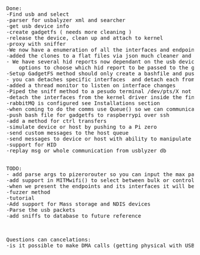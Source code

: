 <pre>
Done:
-Find usb and select
-parser for usbalyzer xml and searcher
-get usb device info
-create gadgetfs ( needs more cleaning )
-release the device, clean up and attach to kernel
-proxy with sniffer
-We now have a enumeration of all the interfaces and endpoints of the device we need to be able to use it
-added the clones to a flat files via json much cleaner and better ...
- We have several hid reports now dependant on the usb device , when setting up GadgetFS ensure the user is presented with
    options to choose which hid report to be passed to the gadget.
-Setup GadgetFS method should only create a bashfile and push it to the Pi Zero and then execute it.
- you can detaches specific interfaces  and detach each from the kernel.
-added a thread monitor to listen on interface changes
-Piped the sniff method to a pesudo terminal /dev/pts/X not to clog ipython :)
-detach the interfaces from the kernel driver inside the findselect() Method it will be better if we didnt blacklist the device driver
-rabbitMQ is configured see Installations section
-when coming to do the comms use Queue() so we can communicate directly to the thread
-push bash file for gadgetfs to raspberrypi over ssh
-add a method for ctrl transfers
-simulate device or host by pushing to a Pi zero
-send custom messages to the host queue
-send messages to device or host with ability to manipulate the payload
-support for HID
-replay msg or whole communication from usblyzer db


TODO:
- add parse args to pizerorouter so you can input the max packet size
-add support in MITMwifi() to select between bulk or control transfer
-when we present the endpoints and its interfaces it will be more user friendly to show if the endpoint is in or out
-fuzzer method
-tutorial
-Add support for Mass storage and NDIS devices
-Parse the usb packets 
-add sniffs to database to future reference



Questions can cancelations:
-is it possible to make DMA calls (getting physical with USB Type-C) ?


   </pre>
